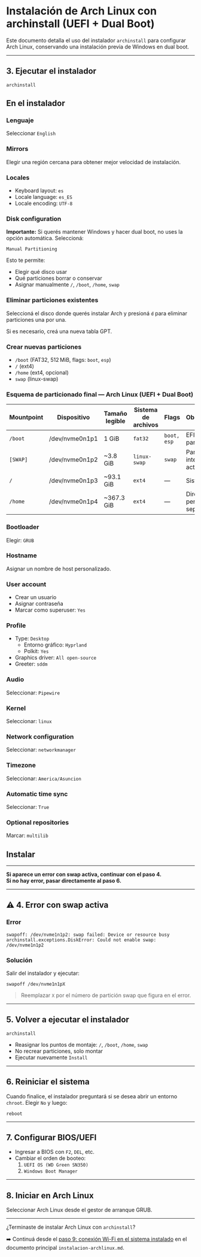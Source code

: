# Instalación de Arch Linux con archinstall (UEFI + Dual Boot)

Este documento detalla el uso del instalador `archinstall` para configurar Arch Linux, conservando una instalación previa de Windows en dual boot.

---

## 3. Ejecutar el instalador

```
archinstall
```

## En el instalador

### Lenguaje
Seleccionar `English`

### Mirrors
Elegir una región cercana para obtener mejor velocidad de instalación.

### Locales
- Keyboard layout: `es`
- Locale language: `es_ES`
- Locale encoding: `UTF-8`

### Disk configuration

**Importante:** Si querés mantener Windows y hacer dual boot, no uses la opción automática. Seleccioná:

```
Manual Partitioning
```

Esto te permite:
- Elegir qué disco usar
- Qué particiones borrar o conservar
- Asignar manualmente `/`, `/boot`, `/home`, `swap`

### Eliminar particiones existentes

Seleccioná el disco donde querés instalar Arch y presioná `d` para eliminar particiones una por una.

Si es necesario, creá una nueva tabla GPT.

### Crear nuevas particiones

- `/boot` (FAT32, 512 MiB, flags: `boot`, `esp`)
- `/` (ext4)
- `/home` (ext4, opcional)
- `swap` (linux-swap)

### Esquema de particionado final — Arch Linux (UEFI + Dual Boot)

| Mountpoint | Dispositivo    | Tamaño legible | Sistema de archivos | Flags        | Observaciones                    |
|------------|----------------|----------------|----------------------|--------------|----------------------------------|
| `/boot`    | /dev/nvme0n1p1 | 1 GiB          | `fat32`              | `boot, esp`  | EFI system partition             |
| `[SWAP]`   | /dev/nvme0n1p2 | ~3.8 GiB       | `linux-swap`         | `swap`       | Partición de intercambio activa  |
| `/`        | /dev/nvme0n1p3 | ~93.1 GiB      | `ext4`               | —            | Sistema raíz (`/`)               |
| `/home`    | /dev/nvme0n1p4 | ~367.3 GiB     | `ext4`               | —            | Directorio personal separado     |

### Bootloader
Elegir: `GRUB`

### Hostname
Asignar un nombre de host personalizado.

### User account
- Crear un usuario
- Asignar contraseña
- Marcar como superuser: `Yes`

### Profile
- Type: `Desktop`
  - Entorno gráfico: `Hyprland`
  - Polkit: `Yes`
- Graphics driver: `All open-source`
- Greeter: `sddm`

### Audio
Seleccionar: `Pipewire`

### Kernel
Seleccionar: `linux`

### Network configuration
Seleccionar: `networkmanager`

### Timezone
Seleccionar: `America/Asuncion`

### Automatic time sync
Seleccionar: `True`

### Optional repositories
Marcar: `multilib`

## Instalar

---

**Si aparece un error con swap activa, continuar con el paso 4.  
Si no hay error, pasar directamente al paso 6.**

---

## ⚠️ 4. Error con swap activa

### Error
```
swapoff: /dev/nvme1n1p2: swap failed: Device or resource busy
archinstall.exceptions.DiskError: Could not enable swap: /dev/nvme1n1p2
```

### Solución

Salir del instalador y ejecutar:

```
swapoff /dev/nvme1n1pX
```

> Reemplazar `X` por el número de partición swap que figura en el error.

---

## 5. Volver a ejecutar el instalador

```
archinstall
```

- Reasignar los puntos de montaje: `/`, `/boot`, `/home`, `swap`
- No recrear particiones, solo montar
- Ejecutar nuevamente `Install`

---

## 6. Reiniciar el sistema

Cuando finalice, el instalador preguntará si se desea abrir un entorno `chroot`. Elegir `No` y luego:

```
reboot
```

---

## 7. Configurar BIOS/UEFI

- Ingresar a BIOS con `F2`, `DEL`, etc.
- Cambiar el orden de booteo:
  1. `UEFI OS (WD Green SN350)`
  2. `Windows Boot Manager`

---

## 8. Iniciar en Arch Linux

Seleccionar Arch Linux desde el gestor de arranque GRUB.

---

¿Terminaste de instalar Arch Linux con `archinstall`?

➡️ Continuá desde el [paso 9: conexión Wi-Fi en el sistema instalado](instalacion-archlinux.md#9-conectarse-a-wi-fi-en-sistema-ya-instalado) en el documento principal `instalacion-archlinux.md`.
